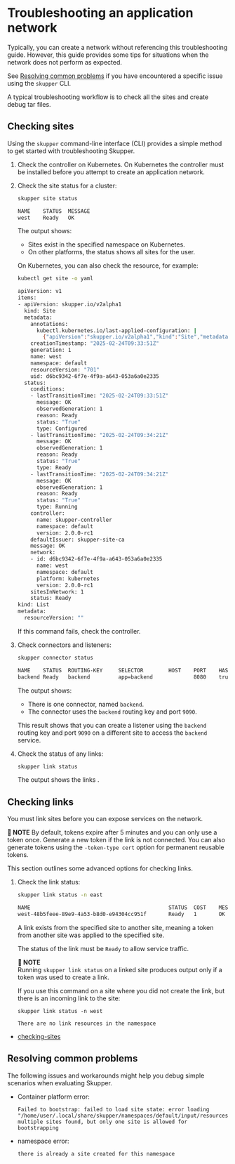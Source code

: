 # Troubleshooting an application network

Typically, you can create a network without referencing this troubleshooting guide.
However, this guide provides some tips for situations when the network does not perform as expected.

See [Resolving common problems](#resolving-common-problems) if you have encountered a specific issue using the `skupper` CLI.

A typical troubleshooting workflow is to check all the sites and create debug tar files.

## Checking sites

Using the `skupper` command-line interface (CLI) provides a simple method to get started with troubleshooting Skupper.

1. Check the controller on Kubernetes.
   On Kubernetes the controller must be installed before you attempt to create an application network.
2. Check the site status for a cluster:

   ```bash
   skupper site status

   NAME    STATUS  MESSAGE
   west    Ready   OK
   ```

   The output shows:

   - Sites exist in the specified namespace on Kubernetes.
   - On other platforms, the status shows all sites for the user.

   On Kubernetes, you can also check the resource, for example:

   ```bash
   kubectl get site -o yaml

   apiVersion: v1
   items:
   - apiVersion: skupper.io/v2alpha1
     kind: Site
     metadata:
       annotations:
         kubectl.kubernetes.io/last-applied-configuration: |
           {"apiVersion":"skupper.io/v2alpha1","kind":"Site","metadata":{"annotations":{},"name":"west","namespace":"default"}}
       creationTimestamp: "2025-02-24T09:33:51Z"
       generation: 1
       name: west
       namespace: default
       resourceVersion: "701"
       uid: d6bc9342-6f7e-4f9a-a643-053a6a0e2335
     status:
       conditions:
       - lastTransitionTime: "2025-02-24T09:33:51Z"
         message: OK
         observedGeneration: 1
         reason: Ready
         status: "True"
         type: Configured
       - lastTransitionTime: "2025-02-24T09:34:21Z"
         message: OK
         observedGeneration: 1
         reason: Ready
         status: "True"
         type: Ready
       - lastTransitionTime: "2025-02-24T09:34:21Z"
         message: OK
         observedGeneration: 1
         reason: Ready
         status: "True"
         type: Running
       controller:
         name: skupper-controller
         namespace: default
         version: 2.0.0-rc1
       defaultIssuer: skupper-site-ca
       message: OK
       network:
       - id: d6bc9342-6f7e-4f9a-a643-053a6a0e2335
         name: west
         namespace: default
         platform: kubernetes
         version: 2.0.0-rc1
       sitesInNetwork: 1
       status: Ready
   kind: List
   metadata:
     resourceVersion: ""
   ```

   If this command fails, check the controller.

3. Check connectors and listeners:

   ```bash
   skupper connector status

   NAME    STATUS  ROUTING-KEY     SELECTOR        HOST    PORT    HAS MATCHING LISTENERMESSAGE
   backend Ready   backend         app=backend             8080    true                 OK
   ```

   The output shows:

   - There is one connector, named `backend`.
   - The connector uses the `backend` routing key and port `9090`.

   This result shows that you can create a listener using the `backend` routing key and port `9090` on a different site to access the `backend` service.

4. Check the status of any links:

   ```bash
   skupper link status

   ```

   The output shows the links .

## Checking links

You must link sites before you can expose services on the network.

**📌 NOTE**
By default, tokens expire after 5 minutes and you can only use a token once.
Generate a new token if the link is not connected.
You can also generate tokens using the `-token-type cert` option for permanent reusable tokens.

This section outlines some advanced options for checking links.

1. Check the link status:

   ```bash
   skupper link status -n east

   NAME                                            STATUS  COST    MESSAGE
   west-48b5feee-89e9-4a53-b8d0-e94304cc951f       Ready   1       OK
   ```

   A link exists from the specified site to another site, meaning a token from another site was applied to the specified site.

   The status of the link must be `Ready` to allow service traffic.

   **📌 NOTE**\
   Running `skupper link status` on a linked site produces output only if a token was used to create a link.

   If you use this command on a site where you did not create the link, but there is an incoming link to the site:

   ```
   skupper link status -n west

   There are no link resources in the namespace
   ```

- [checking-sites](#checking-sites)

## Resolving common problems

The following issues and workarounds might help you debug simple scenarios when evaluating Skupper.

- Container platform error:

  ```
  Failed to bootstrap: failed to load site state: error loading "/home/user/.local/share/skupper/namespaces/default/input/resources/sites/test.yaml": multiple sites found, but only one site is allowed for bootstrapping
  ```

- namespace error:
  ```
  there is already a site created for this namespace
  ```
